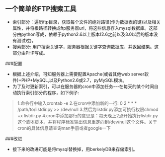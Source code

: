 ## 一个简单的FTP搜索工具

* 索引部分：遍历ftp目录，获取每个文件的绝对路径(作为数据表的键)以及相关属性，并将根路径转换成ftp服务器url，将这些信息存入mysql数据库。这部分由python写成，依赖于python2.6以上版本(2.6之前以及3.0以后的版本没有测试过)。
* 搜索部分: 用户搜索关键字，服务器根据关键字查询数据库，并返回结果。这部分由PHP写成。

###配置
* 根据上述介绍，可知服务器上需要配置Apache(或者其他web server软件)+PHP+MySQL,以及Python2.6或2.7，pyMySQL模块。
* 为了及时更新索引，可以在服务器的cron中添加任务---在每天的某个时间自动执行索引部分的程序，如下例子:
> 1.命令行中输入crontab -e
> 2.在cron中添加新的一行: 0 2 * * * /path/to/listdir.py >> /dev/null
> 3.然后为listdir.py添加可执行权限chmod +x listdir.py
> 4.cron中添加那行的意思是：每天晚上2点开始执行listdir.py这个脚本脚本，并将程序标准输出信息重定向到/dev/null这个文件。关于cron的具体信息请查询man手册或者google一下

###改进
* 接下来的改进可能是将mysql替换掉，用berkelyDB来存储索引。
